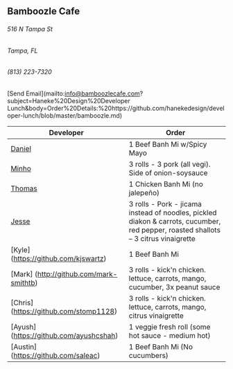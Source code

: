 ## Bamboozle Cafe
###### 516 N Tampa St
###### Tampa, FL
###### (813) 223-7320
[Send Email](mailto:info@bamboozlecafe.com?subject=Haneke%20Design%20Developer Lunch&body=Order%20Details:%20https://github.com/hanekedesign/developer-lunch/blob/master/bamboozle.md)

Developer     | Order
--------------|---------------------
[Daniel](https://github.com/dtartaglia)           	| 1 Beef Banh Mi w/Spicy Mayo
[Minho](https://github.com/minhochoi)               | 3 rolls - 3 pork (all vegi). Side of onion-soysauce
[Thomas](https://github.com/ThomasKomarnicki)       | 1 Chicken Banh Mi (no jalepeño)
[Jesse](https://github.com/jessecurry)              | 3 rolls - Pork - jicama instead of noodles, pickled diakon & carrots, cucumber, red pepper, roasted shallots – 3 citrus vinaigrette 
[Kyle] (https://github.com/kjswartz)                | 1 Beef Banh Mi
[Mark] (http://github.com/mark-smithtb)             | 3 rolls - kick'n chicken. lettuce, carrots, mango, cucumber, 3x peanut sauce
[Chris] (https://github.com/stomp1128)              | 3 rolls - kick'n chicken. lettuce, carrots, mango, citrus vinaigrette
[Ayush] (https://github.com/ayushcshah)             | 1 veggie fresh roll (some hot sauce - medium hot)
[Austin] (https://github.com/saleac)                | 1 Beef Banh Mi (No cucumbers)

